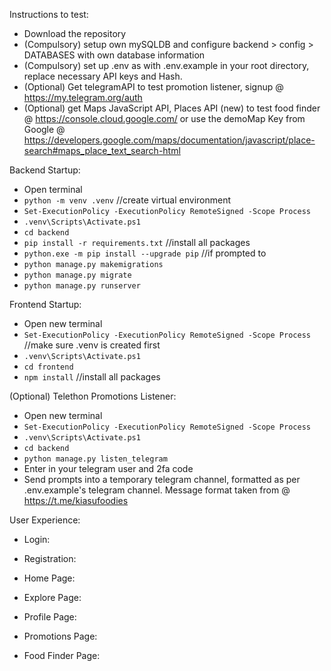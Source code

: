 Instructions to test:
- Download the repository
- (Compulsory) setup own mySQLDB and configure backend > config > DATABASES with own database information
- (Compulsory) set up .env as with .env.example in your root directory, replace necessary API keys and Hash.
- (Optional) Get telegramAPI to test promotion listener, signup @ https://my.telegram.org/auth
- (Optional) get Maps JavaScript API, Places API (new) to test food finder @ https://console.cloud.google.com/
  or use the demoMap Key from Google @ https://developers.google.com/maps/documentation/javascript/place-search#maps_place_text_search-html


Backend Startup:
  - Open terminal
  - `python -m venv .venv` //create virtual environment
  - `Set-ExecutionPolicy -ExecutionPolicy RemoteSigned -Scope Process`
  - `.venv\Scripts\Activate.ps1`
  - `cd backend`
  - `pip install -r requirements.txt` //install all packages
  - `python.exe -m pip install --upgrade pip` //if prompted to
  - `python manage.py makemigrations`
  - `python manage.py migrate`
  - `python manage.py runserver`

Frontend Startup:
  - Open new terminal
  - `Set-ExecutionPolicy -ExecutionPolicy RemoteSigned -Scope Process` //make sure .venv is created first
  - `.venv\Scripts\Activate.ps1`
  - `cd frontend`
  - `npm install` //install all packages

(Optional) Telethon Promotions Listener:
  - Open new terminal
  - `Set-ExecutionPolicy -ExecutionPolicy RemoteSigned -Scope Process`
  - `.venv\Scripts\Activate.ps1`
  - `cd backend`
  - `python manage.py listen_telegram `
  - Enter in your telegram user and 2fa code
  - Send prompts into a temporary telegram channel, formatted as per .env.example's telegram channel. Message format taken from @ https://t.me/kiasufoodies

User Experience:
  - Login:

  - Registration:

  - Home Page:

  - Explore Page:

  - Profile Page:

  - Promotions Page:

  - Food Finder Page:

  
